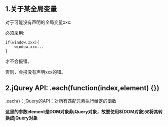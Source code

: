 ## 1.关于某全局变量
对于可能没有声明的全局变量xxx:

必须采用:

	if(window.xxx){
		window.xxx...
	}
	
	
才不会报错。

否则，会报没有声明xxx的错。

## 2.jQurey API: .each(function(index,element) {})
 .each()：jQuery的API：对所有匹配元素执行给定的函数

**这里的参数element是DOM对象非jQuery对象，故要使用$(DOM对象)来将其转换成jQuery对象**
        